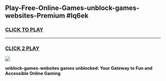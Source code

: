 
## Play-Free-Online-Games-unblock-games-websites-Premium #lq6ek
<h3>
<a href="https://premium.freeplayer.one?title=unblock-games-websites&ref=8M">CLICK TO PLAY</a></h3>
<hr>

<h3>
<a href="https://premium.freeplayer.one?title=unblock-games-websites&ref=8M">CLICK 2 PLAY</a>
  
</h3>

<a href="https://premium.freeplayer.one?title=unblock-games-websites&ref=8M"><img src="https://clearcache.store/games.png"></a>


**unblock-games-websites games unblocked: Your Gateway to Fun and Accessible Online Gaming**
